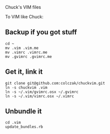 Chuck's VIM files

To VIM like Chuck:

Backup if you got stuff
-----------

    cd ~
    mv .vim .vim.me
    mv .vimrc .vimrc.me
    mv .gvimrc .gvimrc.me

Get it, link it
-----------

    git clone git@github.com:colczak/chuckvim.git
    ln -s chuckvim .vim
    ln -s ~/.vim/gvimrc.osx ~/.gvimrc
    ln -s ~/.vim/vimrc.osx ~/.vimrc

Unbundle it
-----------

    cd .vim
    update_bundles.rb

